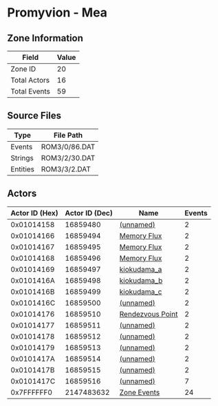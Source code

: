 # Promyvion - Mea

## Zone Information

| Field        |   Value |
|--------------|---------|
| Zone ID      |      20 |
| Total Actors |      16 |
| Total Events |      59 |

## Source Files

| Type     | File Path     |
|----------|---------------|
| Events   | ROM3/0/86.DAT |
| Strings  | ROM3/2/30.DAT |
| Entities | ROM3/3/2.DAT  |

## Actors

| Actor ID (Hex)   |   Actor ID (Dec) | Name                                                     |   Events |
|------------------|------------------|----------------------------------------------------------|----------|
| 0x01014158       |         16859480 | [(unnamed)](./16859480/)                                 |        2 |
| 0x01014166       |         16859494 | [Memory Flux](./16859494%20-%20Memory%20Flux/)           |        2 |
| 0x01014167       |         16859495 | [Memory Flux](./16859495%20-%20Memory%20Flux/)           |        2 |
| 0x01014168       |         16859496 | [Memory Flux](./16859496%20-%20Memory%20Flux/)           |        2 |
| 0x01014169       |         16859497 | [kiokudama_a](./16859497%20-%20kiokudama_a/)             |        2 |
| 0x0101416A       |         16859498 | [kiokudama_b](./16859498%20-%20kiokudama_b/)             |        2 |
| 0x0101416B       |         16859499 | [kiokudama_c](./16859499%20-%20kiokudama_c/)             |        2 |
| 0x0101416C       |         16859500 | [(unnamed)](./16859500/)                                 |        2 |
| 0x01014176       |         16859510 | [Rendezvous Point](./16859510%20-%20Rendezvous%20Point/) |        2 |
| 0x01014177       |         16859511 | [(unnamed)](./16859511/)                                 |        2 |
| 0x01014178       |         16859512 | [(unnamed)](./16859512/)                                 |        2 |
| 0x01014179       |         16859513 | [(unnamed)](./16859513/)                                 |        2 |
| 0x0101417A       |         16859514 | [(unnamed)](./16859514/)                                 |        2 |
| 0x0101417B       |         16859515 | [(unnamed)](./16859515/)                                 |        2 |
| 0x0101417C       |         16859516 | [(unnamed)](./16859516/)                                 |        7 |
| 0x7FFFFFF0       |       2147483632 | [Zone Events](./Zone%20Events/)                          |       24 |
